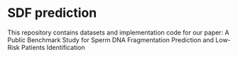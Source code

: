 # SDF prediction
This repository contains datasets and implementation code for our paper: A Public Benchmark Study for Sperm DNA Fragmentation Prediction and Low-Risk Patients Identification 
